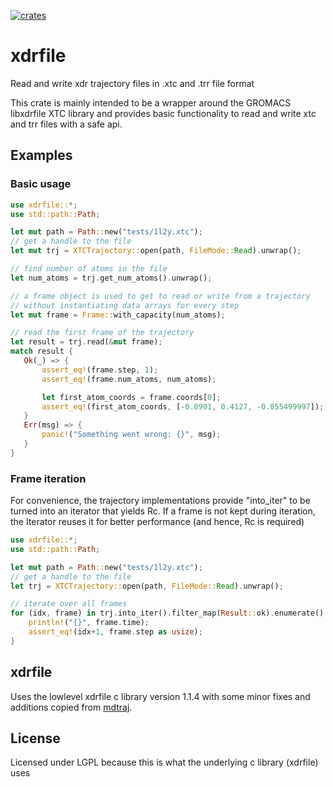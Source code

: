 [![crates](https://img.shields.io/badge/crates.io-v0.1.0-orange.svg?longCache=true)](https://crates.io/crates/xdrfile)

# xdrfile
Read and write xdr trajectory files in .xtc and .trr file format

This crate is mainly intended to be a wrapper around the GROMACS libxdrfile
XTC library and provides basic functionality to read and write xtc and trr
files with a safe api.

## Examples
### Basic usage
```rust
use xdrfile::*;
use std::path::Path; 

let mut path = Path::new("tests/1l2y.xtc");
// get a handle to the file
let mut trj = XTCTrajectory::open(path, FileMode::Read).unwrap();

// find number of atoms in the file
let num_atoms = trj.get_num_atoms().unwrap();

// a frame object is used to get to read or write from a trajectory
// without instantiating data arrays for every step
let mut frame = Frame::with_capacity(num_atoms);

// read the first frame of the trajectory
let result = trj.read(&mut frame);
match result {
   Ok(_) => {
       assert_eq!(frame.step, 1);
       assert_eq!(frame.num_atoms, num_atoms);

       let first_atom_coords = frame.coords[0];
       assert_eq!(first_atom_coords, [-0.8901, 0.4127, -0.055499997]);
   }
   Err(msg) => {
       panic!("Something went wrong: {}", msg);    
   }
}
```

### Frame iteration
For convenience, the trajectory implementations provide "into_iter" to
be turned into an iterator that yields Rc<Frame>. If a frame is not kept
during iteration, the Iterator reuses it for better performance (and hence,
Rc is required)

```rust
use xdrfile::*;
use std::path::Path; 

let mut path = Path::new("tests/1l2y.xtc");
// get a handle to the file
let trj = XTCTrajectory::open(path, FileMode::Read).unwrap();

// iterate over all frames
for (idx, frame) in trj.into_iter().filter_map(Result::ok).enumerate() {
    println!("{}", frame.time);
    assert_eq!(idx+1, frame.step as usize);
}
```

## xdrfile
Uses the lowlevel xdrfile c library version 1.1.4 with some minor fixes and additions copied from [mdtraj](https://github.com/mdtraj/mdtraj).



## License
Licensed under LGPL because this is what the underlying c library (xdrfile) uses

